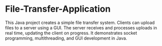 # File-Transfer-Application
This Java project creates a simple file transfer system. Clients can upload files to a server using a GUI. The server receives and processes uploads in real time, updating the client on progress. It demonstrates socket programming, multithreading, and GUI development in Java.
